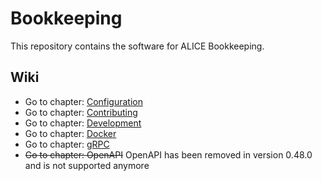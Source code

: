 # Bookkeeping
This repository contains the software for ALICE Bookkeeping.

## Wiki
- Go to chapter: [Configuration](./docs/CONFIGURATION.md)
- Go to chapter: [Contributing](./docs/CONTRIBUTING.md)
- Go to chapter: [Development](./docs/DEVELOPMENT.md)
- Go to chapter: [Docker](./docs/DOCKER.md)
- Go to chapter: [gRPC](/docs/grpc.md)
- ~~Go to chapter: OpenAPI~~ OpenAPI has been removed in version 0.48.0 and is not supported anymore
